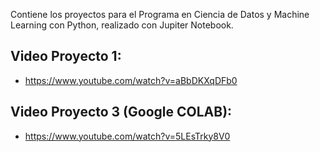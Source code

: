 Contiene los proyectos para el Programa en Ciencia de Datos y Machine Learning con Python, realizado con Jupiter Notebook.
## Video Proyecto 1:
- https://www.youtube.com/watch?v=aBbDKXqDFb0
## Video Proyecto 3 (Google COLAB):
- https://www.youtube.com/watch?v=5LEsTrky8V0
